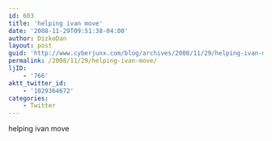 ```yaml
---
id: 603
title: 'helping ivan move'
date: '2008-11-29T09:51:38-04:00'
author: DizkoDan
layout: post
guid: 'http://www.cyberjunx.com/blog/archives/2008/11/29/helping-ivan-move/'
permalink: /2008/11/29/helping-ivan-move/
ljID:
    - '766'
aktt_twitter_id:
    - '1029364672'
categories:
    - Twitter
---
```


helping ivan move